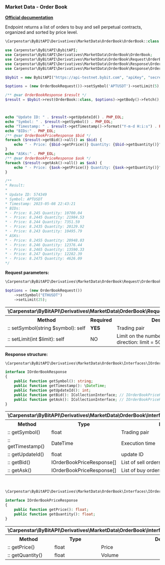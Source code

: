 ### Market Data - Order Book
<b>[Official documentation](https://bybit-exchange.github.io/docs/derivatives/public/orderbook)</b>
<p>Endpoint returns a list of orders to buy and sell perpetual contracts, organized and sorted by price level.</p>

```php
\Carpenstar\ByBitAPI\Derivatives\MarketData\OrderBook\OrderBook::class // Endpoint classname
```
```php
use Carpenstar\ByBitAPI\BybitAPI;
use Carpenstar\ByBitAPI\Derivatives\MarketData\OrderBook\OrderBook;
use Carpenstar\ByBitAPI\Derivatives\MarketData\OrderBook\Request\OrderBookRequest;
use Carpenstar\ByBitAPI\Derivatives\MarketData\OrderBook\Response\OrderBookResponse;
use Carpenstar\ByBitAPI\Derivatives\MarketData\OrderBook\Response\OrderBookPriceResponse;

$bybit = new BybitAPI("https://api-testnet.bybit.com", "apiKey", "secret");

$options = (new OrderBookRequest())->setSymbol('APTUSDT')->setLimit(5);

/** @var OrderBookResponse $result */
$result = $bybit->rest(OrderBook::class, $options)->getBody()->fetch();



echo "Update ID: " . $result->getUpdateId() . PHP_EOL;
echo "Symbol: " . $result->getSymbol() . PHP_EOL;
echo "Timestamp: " . $result->getTimestamp()->format("Y-m-d H:i:s") . PHP_EOL;
echo "BIDs:" . PHP_EOL;
/** @var OrderBookPriceResponse $bid */
foreach ($result->getBid()->all() as $bid) {
    echo " - Price: {$bid->getPrice()} Quantity: {$bid->getQuantity()}" . PHP_EOL;
}
echo "ASKs:" . PHP_EOL;
/** @var OrderBookPriceResponse $ask */
foreach ($result->getAsk()->all() as $ask) {
    echo " - Price: {$ask->getPrice()} Quantity: {$ask->getQuantity()}" . PHP_EOL;
}

/**
* Result:
*
* Update ID: 574349
* Symbol: APTUSDT
* Timestamp: 2023-05-08 22:43:21
* BIDs:
* - Price: 8.245 Quantity: 10700.04
* - Price: 8.2445 Quantity: 21984.53
* - Price: 8.244 Quantity: 7351.59
* - Price: 8.2435 Quantity: 20129.92
* - Price: 8.243 Quantity: 10495.79
* ASKs:
* - Price: 8.2455 Quantity: 20948.03
* - Price: 8.246 Quantity: 12376.44
* - Price: 8.2465 Quantity: 13590.33
* - Price: 8.247 Quantity: 12282.39
* - Price: 8.2475 Quantity: 4626.09
*/
```  

<p><b>Request parameters:</b></p>

```php
\Carpenstar\ByBitAPI\Derivatives\MarketData\OrderBook\Request\OrderBookRequest::class

$options = (new OrderBookRequest())
    ->setSymbol("ETHUSDT")
    ->setLimit(25);
```  
<table style="width: 100%">
  <tr>
    <td colspan="3">
      <b>\Carpenstar\ByBitAPI\Derivatives\MarketData\OrderBook\Request\OrderBookRequest</b>
    </td>
  </tr>
  <tr>
    <th style="width: 40%; text-align: center">Method</th>
    <th style="width: 10%; text-align: center">Required</th>
    <th style="width: 50%; text-align: center">Description</th>
  </tr>
  <tr>
    <td>:: setSymbol(string $symbol): self</td>
    <td><b>YES</b></td>
    <td>Trading pair</td>
  </tr>
  <tr>
    <td>:: setLimit(int $limit): self</td>
    <td>NO</td>
    <td>Limit on the number of orders in one direction: limit = 50 (25 - bid + 25 - ask)</td>
  </tr>
</table>


<p><b>Response structure:</b></p>

```php
\Carpenstar\ByBitAPI\Derivatives\MarketData\OrderBook\Interfaces\IOrderBookResponse::class

interface IOrderBookResponse
{
    public function getSymbol(): string;
    public function getTimestamp(): \DateTime;
    public function getUpdateId(): int;
    public function getBid(): ICollectionInterface; // IOrderBookPriceResponse[]
    public function getAsk(): ICollectionInterface; // IOrderBookPriceResponse[]
}
```
<table style="width: 100%">
  <tr>
    <td colspan="3">
      <b>\Carpenstar\ByBitAPI\Derivatives\MarketData\OrderBook\Interfaces\IOrderBookResponse</b>
    </td>
  </tr>
  <tr>
    <th style="width: 20%; text-align: center">Method</th>
    <th style="width: 20%; text-align: center">Type</th>
    <th style="width: 60%; text-align: center">Description</th>
  </tr>
  <tr>
    <td>:: getSymbol()</td>
    <td>float</td>
    <td>Trading pair</td>
  </tr>
  <tr>
    <td>:: getTimestamp()</td>
    <td>DateTime</td>
    <td>Execution time</td>
  </tr>
  <tr>
    <td>:: getUpdateId()</td>
    <td>float</td>
    <td>update ID</td>
  </tr>
  <tr>
    <td>:: getBid()</td>
    <td>IOrderBookPriceResponse[]</td>
    <td>List of sell orders</td>
  </tr>
  <tr>
    <td>:: getAsk()</td>
    <td>IOrderBookPriceResponse[]</td>
    <td>List of buy orders</td>
  </tr>
</table>
<p>&nbsp;</p>

```php
\Carpenstar\ByBitAPI\Derivatives\MarketData\OrderBook\Interfaces\IOrderBookPriceResponse::class

interface IOrderBookPriceResponse
{
    public function getPrice(): float;
    public function getQuantity(): float;
}
```
<table style="width: 100%">
  <tr>
    <td colspan="3">
      <b>\Carpenstar\ByBitAPI\Derivatives\MarketData\OrderBook\Interfaces\IOrderBookPriceResponse</b>
    </td>
  </tr>
  <tr>
    <th style="width: 20%; text-align: center">Method</th>
    <th style="width: 20%; text-align: center">Type</th>
    <th style="width: 60%; text-align: center">Description</th>
  </tr>
  <tr>
    <td>:: getPrice()</td>
    <td>float</td>
    <td>Price</td>
  </tr>
  <tr>
    <td>:: getQuantity()</td>
    <td>float</td>
    <td>Volume</td>
  </tr>
</table>
